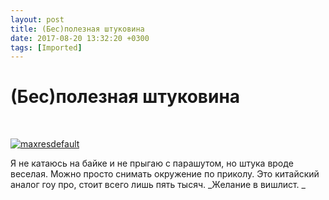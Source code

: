 ```yaml
---
layout: post
title: (Бес)полезная штуковина
date: 2017-08-20 13:32:20 +0300
tags: [Imported]
---
```

# (Бес)полезная штуковина

 

[![maxresdefault](https://vlaim.s3.amazonaws.com/uploads/2015/03/maxresdefault-1024x576.jpg)](https://vlaim.s3.amazonaws.com/uploads/2015/03/maxresdefault.jpg)

Я не катаюсь на байке и не прыгаю с парашутом, но штука вроде веселая. Можно просто снимать окружение по приколу. Это китайский аналог гоу про, стоит всего лишь пять тысяч. _Желание в вишлист. _